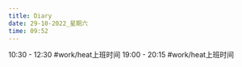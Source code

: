 ```yaml
---
title: Diary
date: 29-10-2022_星期六
time: 09:52
---
```


10:30 - 12:30 #work/heat上班时间 
19:00 - 20:15 #work/heat上班时间 